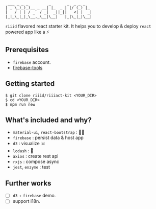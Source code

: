 ```
 ___ _ _ _         _       _  _ _ _
| _ \_)_)_)__ _ __| |_  _ | |/ (_) |_
|   / | | / _` / _|  _||_||   <| |  _|
|_|_\_|_|_\__,_\__|\__|   |_|\_|_|\__|
```

`riiid` flavored react starter kit. It helps you to develop & deploy `react` powered app like a :zap:

## Prerequisites

* `firebase` account.
* [firebase-tools](https://github.com/firebase/firebase-tools)

## Getting started

```
$ git clone riiid/riiiact-kit <YOUR_DIR>
$ cd <YOUR_DIR>
$ npm run new
```

## What's included and why?

* `material-ui`, `react-bootstrap` : :dress::lipstick:
* `firebase` : persist data & host app
* `d3` : visualize :bar_chart:
* `lodash` : :wrench:
* `axios` : create rest api
* `rxjs` : compose async
* `jest`, `enzyme` : test

## Further works

 - [ ] `d3` + `firebase` demo.
 - [ ] support i18n.
